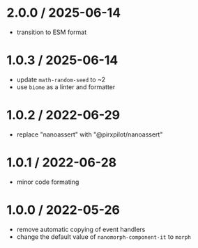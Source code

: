
2.0.0 / 2025-06-14
==================

 * transition to ESM format

1.0.3 / 2025-06-14
==================

 * update `math-random-seed` to ~2
 * use `biome` as a linter and formatter

1.0.2 / 2022-06-29
==================

 * replace "nanoassert" with "@pirxpilot/nanoassert"

1.0.1 / 2022-06-28
==================

 * minor code formating

1.0.0 / 2022-05-26
==================

 * remove automatic copying of event handlers
 * change the default value of `nanomorph-component-it` to `morph`
